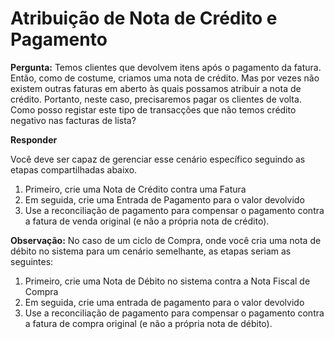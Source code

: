 # Atribuição de Nota de Crédito e Pagamento


**Pergunta:** Temos clientes que devolvem itens após o pagamento da fatura. Então, como de costume, criamos uma nota de crédito. Mas por vezes não existem outras faturas em aberto às quais possamos atribuir a nota de crédito. Portanto, neste caso, precisaremos pagar os clientes de volta. Como posso registar este tipo de transacções que não temos crédito negativo nas facturas de lista?

  


**Responder**

  


Você deve ser capaz de gerenciar esse cenário específico seguindo as etapas compartilhadas abaixo.

  


1. Primeiro, crie uma Nota de Crédito contra uma Fatura
2. Em seguida, crie uma Entrada de Pagamento para o valor devolvido
3. Use a reconciliação de pagamento para compensar o pagamento contra a fatura de venda original (e não a própria nota de crédito).

  


  


**Observação:** No caso de um ciclo de Compra, onde você cria uma nota de débito no sistema para um cenário semelhante, as etapas seriam as seguintes:

  


1. Primeiro, crie uma Nota de Débito no sistema contra a Nota Fiscal de Compra
2. Em seguida, crie uma entrada de pagamento para o valor devolvido
3. Use a reconciliação de pagamento para compensar o pagamento contra a fatura de compra original (e não a própria nota de débito).
